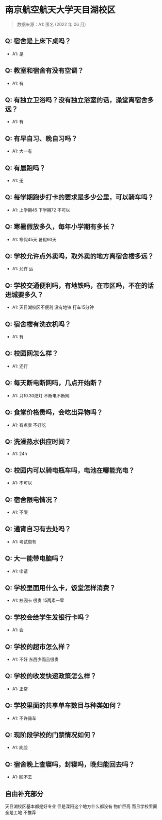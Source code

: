 # 南京航空航天大学天目湖校区

> 数据来源：A1: 匿名 (2022 年 06 月)

## Q: 宿舍是上床下桌吗？

- A1: 是

## Q: 教室和宿舍有没有空调？

- A1: 有

## Q: 有独立卫浴吗？没有独立浴室的话，澡堂离宿舍多远？

- A1: 有

## Q: 有早自习、晚自习吗？

- A1: 大一有

## Q: 有晨跑吗？

- A1: 无

## Q: 每学期跑步打卡的要求是多少公里，可以骑车吗？

- A1: 上学期45 下学期72 不可以

## Q: 寒暑假放多久，每年小学期有多长？

- A1: 寒假45天 暑假60天

## Q: 学校允许点外卖吗，取外卖的地方离宿舍楼多远？

- A1: 允许 远

## Q: 学校交通便利吗，有地铁吗，在市区吗，不在的话进城要多久？

- A1: 天目湖校区不便利 没有地铁 打车15分钟

## Q: 宿舍楼有洗衣机吗？

- A1: 有

## Q: 校园网怎么样？

- A1: 还行

## Q: 每天断电断网吗，几点开始断？

- A1: 只10.30熄灯 不断电不断网

## Q: 食堂价格贵吗，会吃出异物吗？

- A1: 有点贵 不好吃

## Q: 洗澡热水供应时间？

- A1: 24h

## Q: 校园内可以骑电瓶车吗，电池在哪能充电？

- A1: 不可以

## Q: 宿舍限电情况？

- A1: 不限

## Q: 通宵自习有去处吗？

- A1: 考试周有

## Q: 大一能带电脑吗？

- A1: 申请

## Q: 学校里面用什么卡，饭堂怎样消费？

- A1: 校园卡 很贵 15两素一荤

## Q: 学校会给学生发银行卡吗？

- A1: 会

## Q: 学校的超市怎么样？

- A1: 不好 东西少而且很贵

## Q: 学校的收发快递政策怎么样？

- A1: 正常

## Q: 学校里面的共享单车数目与种类如何？

- A1: 不许骑车

## Q: 现阶段学校的门禁情况如何？

- A1: 刷脸

## Q: 宿舍晚上查寝吗，封寝吗，晚归能回去吗？

- A1: 回不去

## 自由补充部分

天目湖校区基本都是好专业 但是溧阳这个地方什么都没有 物价巨高 而且学校里面全是工地 不推荐